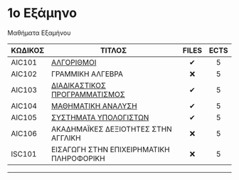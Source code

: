 # 1ο Εξάμηνο 

Μαθήματα Εξαμήνου

| ΚΩΔΙΚΟΣ | ΤΙΤΛΟΣ                                                               | FILES | ECTS |
| ------- | -------------------------------------------------------------------- | :---: | :--: |
| AIC101  | [ΑΛΓΟΡΙΘΜΟΙ](/Semester1/Algorithms)                                  |   ✔   |  5   |
| AIC102  | ΓΡΑΜΜΙΚΗ ΑΛΓΕΒΡΑ                                                     |  ❌   |  5   |
| AIC103  | [ΔΙΑΔΙΚΑΣΤΙΚΟΣ ΠΡΟΓΡΑΜΜΑΤΙΣΜΟΣ](/Semester1/Procedural%20Programming) |   ✔   |  5   |
| AIC104  | [ΜΑΘΗΜΑΤΙΚΗ ΑΝΑΛΥΣΗ](/Semester1/Mathematical%20Analysis)             |   ✔   |  5   |
| AIC105  | [ΣΥΣΤΗΜΑΤΑ ΥΠΟΛΟΓΙΣΤΩΝ](/Semester1/Computer%20Systems)               |   ✔   |  5   |
| AIC106  | ΑΚΑΔΗΜΑΪΚΕΣ ΔΕΞΙΟΤΗΤΕΣ ΣΤΗΝ ΑΓΓΛΙΚΗ                                  |  ❌   |  5   |
| ISC101  | ΕΙΣΑΓΩΓΗ ΣΤΗΝ ΕΠΙΧΕΙΡΗΜΑΤΙΚΗ ΠΛΗΡΟΦΟΡΙΚΗ                             |  ❌   |  5   |

---
